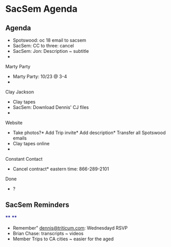 # SacSem Agenda

## Agenda

* Spotswood: oc 18 email to sacsem
* SacSem: CC to three: cancel
* SacSem: Jon: Description ~ subtitle
*

Marty Party

* Marty Party: 10/23 @ 3-4
*

Clay Jackson

* Clay tapes
* SacSem: Download Dennis' CJ files
*

Website

* Take photos?* Add Trip invite* Add description* Transfer all Spotswood emails
* Clay tapes online
*

Constant Contact

* Cancel contract* eastern time: 866-289-2101

Done

* ?

## SacSem Reminders

<font color="#00008b"><span style="font-size: 15.6px;">**
**</span></font>

* Remember" dennis@triticum.com: Wednesdayd RSVP
* Brian Chase: transcripts ~ videos
* Member Trips to CA cities ~ easier for the aged